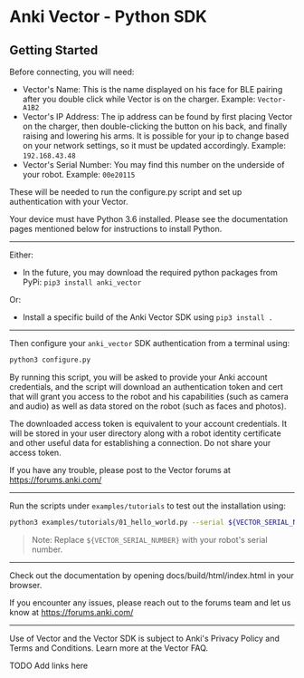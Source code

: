 # Anki Vector - Python SDK

## Getting Started

Before connecting, you will need:

* Vector's Name: This is the name displayed on his face for BLE pairing after you double click while Vector is on the charger. Example: `Vector-A1B2`
* Vector's IP Address: The ip address can be found by first placing Vector on the charger, then double-clicking the button on his back, and finally raising and lowering his arms. It is possible for your ip to change based on your network settings, so it must be updated accordingly. Example: `192.168.43.48`
* Vector's Serial Number: You may find this number on the underside of your robot. Example: `00e20115`

These will be needed to run the configure.py script and set up authentication with your Vector.

Your device must have Python 3.6 installed. Please see the documentation pages mentioned below for instructions to install Python.


---

Either:

* In the future, you may download the required python packages from PyPi: `pip3 install anki_vector`

Or:

* Install a specific build of the Anki Vector SDK using `pip3 install .`

---

Then configure your `anki_vector` SDK authentication from a terminal using:

```bash
python3 configure.py
```

By running this script, you will be asked to provide your Anki account credentials, and the script will download an authentication token and cert that will grant you access to the robot and his capabilities (such as camera and audio) as well as data stored on the robot (such as faces and photos).

The downloaded access token is equivalent to your account credentials. It will be stored in your user directory along with a robot identity certificate and other useful data for establishing a connection. Do not share your access token.

If you have any trouble, please post to the Vector forums at https://forums.anki.com/

---

Run the scripts under `examples/tutorials` to test out the installation using:

```bash
python3 examples/tutorials/01_hello_world.py --serial ${VECTOR_SERIAL_NUMBER}
```

> Note: Replace `${VECTOR_SERIAL_NUMBER}` with your robot's serial number.

---

Check out the documentation by opening docs/build/html/index.html in your browser.

If you encounter any issues, please reach out to the forums team and let us know at https://forums.anki.com/

---

Use of Vector and the Vector SDK is subject to Anki's Privacy Policy and Terms and Conditions.
Learn more at the Vector FAQ.

TODO Add links here
